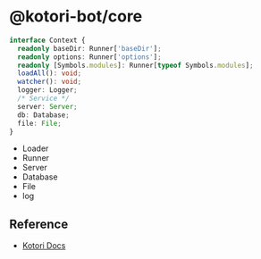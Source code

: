 # @kotori-bot/core

```typescript
interface Context {
  readonly baseDir: Runner['baseDir'];
  readonly options: Runner['options'];
  readonly [Symbols.modules]: Runner[typeof Symbols.modules];
  loadAll(): void;
  watcher(): void;
  logger: Logger;
  /* Service */
  server: Server;
  db: Database;
  file: File;
}
```

- Loader
- Runner
- Server
- Database
- File
- log

## Reference

- [Kotori Docs](https://kotori.js.org/)
